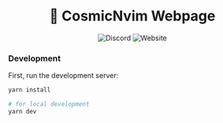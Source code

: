 <h1 align="center">💫 CosmicNvim Webpage</h1>

<p align="center">
  <img alt="Discord" src="https://img.shields.io/discord/901609359291854899?style=flat-square&logo=Discord">
  <img alt="Website" src="https://img.shields.io/website?style=flat-square&up_message=live&label=website&url=https%3A%2F%2Fcosmicnvim.vercel.app%2F">
</p>

### Development

First, run the development server:

```bash
yarn install

# for local development
yarn dev
```


